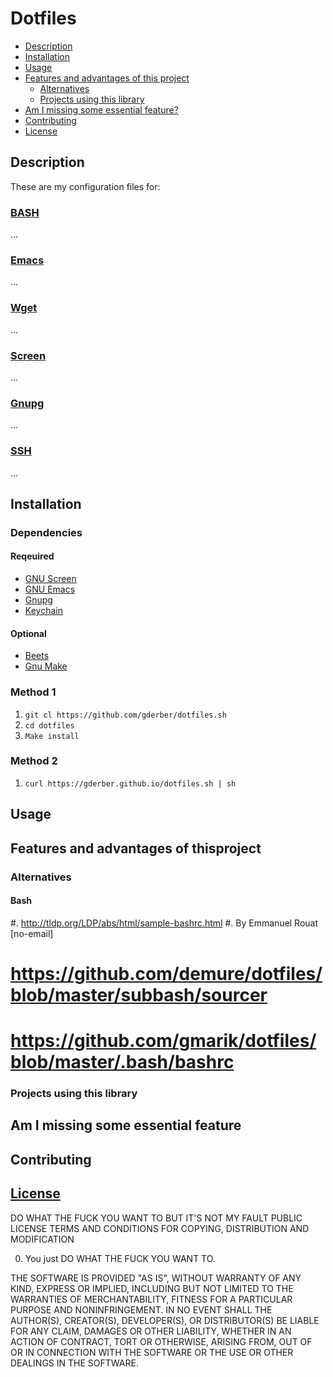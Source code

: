 # Dotfiles

- [Description](#description)
- [Installation](#installation)
- [Usage](#usage)
- [Features and advantages of this project](#features-and-advantages-of-this-project)
  - [Alternatives](#alternatives)
  - [Projects using this library](#projects-using-this-library)
- [Am I missing some essential feature?](#am-i-missing-some-essential-feature)
- [Contributing](#contributing)
- [License](#license)

## Description
These are my configuration files for:
### [BASH](docs/BASH.md)
...

### [Emacs](docs/EMACS.md)
...

### [Wget](docs/WGET.md)
...

### [Screen](docs/SCREEN.md)
...

### [Gnupg]()
...

### [SSH]()
...


## Installation
### Dependencies
#### Reqeuired
- [GNU Screen](https://www.gnu.org/software/screen/)
- [GNU Emacs](https://www.gnu.org/software/emacs/)
- [Gnupg](https://gnupg.org)
- [Keychain](https://www.funtoo.org/Keychain)

#### Optional
- [Beets](http://beets.io)
- [Gnu Make]()

### Method 1
1. ```git cl https://github.com/gderber/dotfiles.sh```
2. ```cd dotfiles```
3. ```Make install```

### Method 2
1. ```curl https://gderber.github.io/dotfiles.sh | sh```

## Usage

## Features and advantages of thisproject



### Alternatives
#### Bash
#. http://tldp.org/LDP/abs/html/sample-bashrc.html
#. By Emmanuel Rouat [no-email]

# https://github.com/demure/dotfiles/blob/master/subbash/sourcer

# https://github.com/gmarik/dotfiles/blob/master/.bash/bashrc


### Projects using this library

## Am I missing some essential feature

## Contributing

## [License](LICENSE.md)

DO WHAT THE FUCK YOU WANT TO BUT IT'S NOT MY FAULT PUBLIC LICENSE TERMS AND CONDITIONS FOR COPYING, DISTRIBUTION AND MODIFICATION

0. You just DO WHAT THE FUCK YOU WANT TO.

THE SOFTWARE IS PROVIDED "AS IS", WITHOUT WARRANTY OF ANY KIND, EXPRESS OR
IMPLIED, INCLUDING BUT NOT LIMITED TO THE WARRANTIES OF MERCHANTABILITY,
FITNESS FOR A PARTICULAR PURPOSE AND NONINFRINGEMENT. IN NO EVENT SHALL THE
AUTHOR(S), CREATOR(S), DEVELOPER(S), OR DISTRIBUTOR(S) BE LIABLE FOR ANY CLAIM,
DAMAGES OR OTHER LIABILITY, WHETHER IN AN ACTION OF CONTRACT, TORT OR OTHERWISE,
ARISING FROM, OUT OF OR IN CONNECTION WITH THE SOFTWARE OR THE USE OR OTHER
DEALINGS IN THE SOFTWARE.
